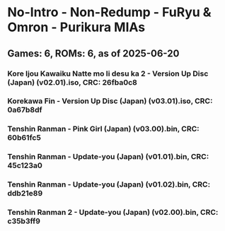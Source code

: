 # No-Intro - Non-Redump - FuRyu & Omron - Purikura MIAs
## Games: 6, ROMs: 6, as of 2025-06-20

### Kore Ijou Kawaiku Natte mo Ii desu ka 2 - Version Up Disc (Japan) (v02.01).iso, CRC: 26fba0c8
### Korekawa Fin - Version Up Disc (Japan) (v03.01).iso, CRC: 0a67b8df
### Tenshin Ranman - Pink Girl (Japan) (v03.00).bin, CRC: 60b61fc5
### Tenshin Ranman - Update-you (Japan) (v01.01).bin, CRC: 45c123a0
### Tenshin Ranman - Update-you (Japan) (v01.02).bin, CRC: ddb21e89
### Tenshin Ranman 2 - Update-you (Japan) (v02.00).bin, CRC: c35b3ff9
